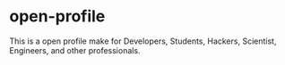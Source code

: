 # open-profile
This is a open profile make for Developers, Students, Hackers, Scientist, Engineers, and other professionals.
